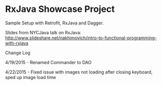 RxJava Showcase Project
=============

Sample Setup with Retrofit, RxJava  and Dagger.


Slides from NYCJava talk on RxJava: 
http://www.slideshare.net/nakhimovich/intro-to-functional-programming-with-rxjava


Change Log

4/19/2015 - Renamed Commander to DAO

4/22/2015 - Fixed issue with images not loading after closing keyboard, sped up image load time

